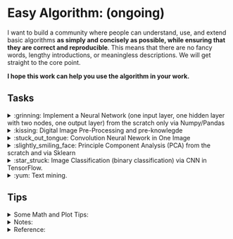 # Easy Algorithm: (ongoing)

I want to build a community where people can understand, use, and extend basic algorithms **as simply and concisely as possible, while ensuring that they are correct and reproducible**. This means that there are no fancy words, lengthy introductions, or meaningless descriptions. We will get straight to the core point.

**I hope this work can help you use the algorithm in your work.**

## Tasks
<details>
    <summary>:grinning: Implement a Neural Network (one input layer, one hidden layer with two nodes, one output layer) from the scratch only via Numpy/Pandas</summary>

   - [This is a complete report that explains how the neural network works from the very scratch.](Report_How_Neural_Network_Really_Works.ipynb)
        - This is a comprehensive neural network tutorial that covers all aspects of the topic.
        - You only need to be familiar with +-x/ and derivative calculation.
        - We will go through:
            - **Forward propagation** process with **activation function (sigmoid and softmax)** in the hidden layer and in the output layer.
            - **Backward propagation** process with **derivative calculation** and **cross-entropy of each parameter (weight and bias)**.
            - **Update each parameter (weight and bias) simultaneously**.
   - [This is a classification example.](Nerual_Network_from_scratch_4features_3classification.ipynb)
       - Dataset: Iris dataset with 4 features and 3 classifications
       - Implement 
         - data pre-processing (one-hot encode), 
         - forward propagation,
         - backward propagation,
         - activation functions, 
         - cross-entropy (loss calculation), 
         - derivative calculation, 
         - update parameters (weight and bias) simultaneously, 
         - training model on the train dataset, 
         - prediction in the test dataset, 
         - accuracy calculation on the test dataset 
       - from the scratch only via ```Numpy``` and ```Pandas```.
</details>

<details>
    <summary>:kissing: Digital Image Pre-Processing and pre-knowlegde</summary>
    
- [Digital Image Pre-Processing and pre-knowlegde](Digital_Image_Pre_Processing.ipynb)
    - Bit depth and Gray Levels (the specific value of each pixel)
    - ```skimage.io.imread``` read pictures as ```y,x,c``` where ```c``` is ```RGB``` 3 channels.
</details>
    

<details>
    <summary>:stuck_out_tongue: Convolution Neural Nework in One Image</summary>
    
- [Convolution Neural Nework in One Image.](Convolution_Neural_Nework_in_One_Image.ipynb)
</details>

<details>
    <summary>:slightly_smiling_face: Principle Component Analysis (PCA) from the scratch and via Sklearn</summary>

- [Principle Component Analysis (PCA) from the scratch and via Sklearn](PCA_from_scratch_and_via_Scikit_Learn.ipynb)
</details>

<details>
    <summary>:star_struck: Image Classification (binary classification) via CNN in TensorFlow. </summary>

- [Medical Image Classification (Normal vs Pneumonia)](https://www.kaggle.com/code/huilinli/medicalimageclassification-normalvspneumonia/edit)
</details>


<details>
    <summary>:yum: Text mining. </summary>

- [NLP supervised classify topic of documents](NLP_supervised_classify_topic_of_documents.ipynb)
- [Twitter sentiment analysis using Word2vec bi-LSTM](Twitter_sentiment_analysis_using_Word2Vec_bi-LSTM.ipynb)

</details>



## Tips
<details>
<summary>Some Math and Plot Tips:</summary>

[Math & Plot tips](some_math_plot_tips.ipynb)
</details>

<details>
<summary>Notes:</summary>

[interesting notes](interesting_notes.ipynb)
</details>

<details>
<summary>Reference:</summary>

1. https://youtu.be/HGwBXDKFk9I
2. https://youtu.be/NItHNRc3awY
3. https://github.com/ikatyang/emoji-cheat-sheet/blob/master/README.md
</details>
